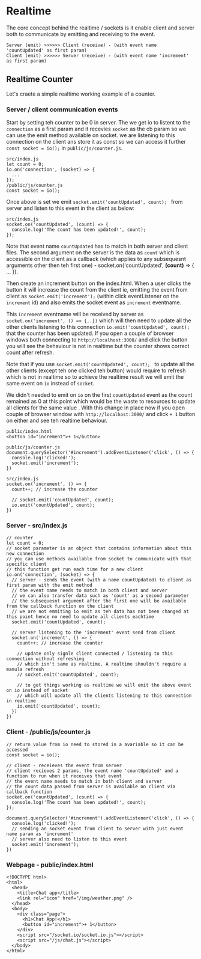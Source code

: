 # Realtime

The core concept behind the realtime / sockets is it enable client and server both to communicate by emitting and receiving to the event.

```
Server (emit) >>>>>> Client (receive) - (with event name 'countUpdated' as first param)
Client (emit) >>>>>> Server (receive) - (with event name 'increment' as first param)
```

## Realtime Counter
Let's craete a simple realtime working example of a counter.

### Server / client communication events
Start by setting teh counter to be 0 in server. The we get io to listent to the `connection` as a first param and it recevies `socket` as the cb param so we can use the emit method available on socket. we are listening to this connection on the client ans store it as const so we can access it further `const socket = io();` in `public/js/counter.js`.
```
src/index.js
let count = 0;
io.on('connection', (socket) => {
  ...
});
/public/js/counter.js
const socket = io();
```

Once above is set we emit `socket.emit('countUpdated', count); ` from server and listen to this event in the client as below:
```
src/index.js
socket.on('countUpdated', (count) => {
  console.log('The count has been updated!', count);
});
```
Note that event name `countUpdated` has to match in both server and client files. The second argument on the server is the data as `count` which is accessible on the client as a callback (which applies to any subsequesnt arguments other then teh first one) - socket.on('countUpdated', **(count)** => { ... }).

Then create an increment button on the index.html. When a user clicks the button it will increase the count from the client ie, emitting the event from client as `socket.emit('increment');` (within click eventListener on the `increment` id) and also emits the socket event as `increment` eventname.

This `increment` eventname will be received by server as `socket.on('increment', () => {..})` which will then need to update all the other clients listening to this connection `io.emit('countUpdated', count); ` that the counter has been updated. If you open a couple of browser windows both connecting to `http://localhost:3000/` and click the button you will see the behaviour is not in realtime but the counter shows correct count after refresh.

Note that if you use `socket.emit('countUpdated', count); ` to update all the other clients (except teh one clicked teh button) would require to refresh which is not in realtime so to achieve the realtime result we will emit the same event on `io` instead of `socket`. 

We didn't needed to emit on `io` on the first `countUpdated` event as the count remained as 0 at this point which would be the waste to resources to update all clients for the same value . With this change in place now if you open couple of browser window with `http://localhost:3000/` and click `+ 1` button on either and see teh realtime behaviour.
```
public/index.html
<button id="increment">+ 1</button>

public/js/counter.js
document.querySelector('#increment').addEventListener('click', () => {
  console.log('clicked!');
  socket.emit('increment');
})

src/index.js
socket.on('increment', () => {
  count++; // increase the counter

  // socket.emit('countUpdated', count); 
  io.emit('countUpdated', count); 
})
```

### Server - src/index.js
```
// counter
let count = 0;
// socket parameter is an object that contains information about this new connection 
// you can use methods available from socket to communicate with that specific client
// this function get run each time for a new client
io.on('connection', (socket) => {
  // server - sends the event (with a name countUpdated) to client as first param with the emit method
  // the event name needs to match in both client and server
  // we can also transfer data such as 'count' as a second parameter
  // the subsequesnt argument after the first one will be available from the callback function on the client
  // we are not emmiting io emit as teh data has not been changed at this point hence no need to update all clients eachtime
  socket.emit('countUpdated', count); 

  // server listening to the 'increment' event send from client 
  socket.on('increment', () => {
    count++; // increase the counter

    // update only signle client connected / listening to this connection without refreshing
    // which isn't same as realtime. A realtime shouldn't require a manula refresh
    // socket.emit('countUpdated', count); 

    // to get things working as realtime we will emit the above event on io instead of socket
    // which will update all the clients listening to this connection in realtime
    io.emit('countUpdated', count); 
  })
})
```

### Client - /public/js/counter.js
```
// return value from io need to stored in a avariable so it can be accessed
const socket = io();

// client - receieves the event from server
// client recieves 2 params, the event name 'countUpdated' and a function to run when it receives that event
// the event name needs to match in both client and server
// the count data passed from server is available on client via callback function
socket.on('countUpdated', (count) => {
  console.log('The count has been updated!', count);
});

document.querySelector('#increment').addEventListener('click', () => {
  console.log('clicked!');
  // sending an socket event from client to server with just event name param as 'increment'
  // server also need to listen to this event
  socket.emit('increment');
})
```

### Webpage - public/index.html
```
<!DOCTYPE html>
<html>
  <head>
    <title>Chat app</title>
    <link rel="icon" href="/img/weather.png" />
  </head>
  <body>
    <div class="page">
      <h1>Chat App!</h1>
      <button id="increment">+ 1</button>
    </div>
    <script src="/socket.io/socket.io.js"></script>
    <script src="/js/chat.js"></script>
  </body>
</html>
```

